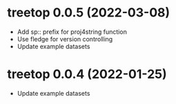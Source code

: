 <!-- NEWS.md is maintained by https://cynkra.github.io/fledge, do not edit -->

# treetop 0.0.5 (2022-03-08)

* Add sp:: prefix for proj4string function
* Use fledge for version controlling
* Update example datasets


# treetop 0.0.4 (2022-01-25)

* Update example datasets


